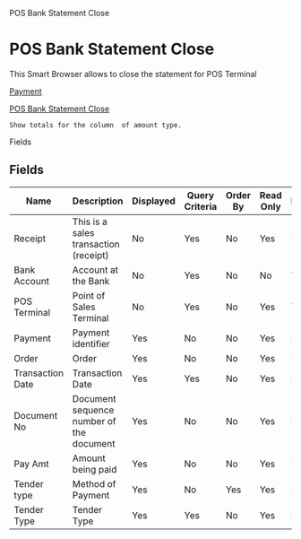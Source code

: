 
POS Bank Statement Close
# POS Bank Statement Close


This Smart Browser allows to close the statement for POS Terminal

[Payment](../../window-payment.md)

[POS Bank Statement Close](../../process-c_pos-bank-statement-close.md)

```
Show totals for the column  of amount type.
```
Fields
## Fields




Name             | Description                              | Displayed | Query Criteria | Order By | Read Only | Mandatory
---------------- | ---------------------------------------- | --------- | -------------- | -------- | --------- | ---------
Receipt          | This is a sales transaction (receipt)    | No        | Yes            | No       | Yes       | No       
Bank Account     | Account at the Bank                      | No        | Yes            | No       | No        | Yes      
POS Terminal     | Point of Sales Terminal                  | No        | Yes            | No       | Yes       | Yes      
Payment          | Payment identifier                       | Yes       | No             | No       | Yes       | No       
Order            | Order                                    | Yes       | No             | No       | Yes       | No       
Transaction Date | Transaction Date                         | Yes       | Yes            | No       | Yes       | No       
Document No      | Document sequence number of the document | Yes       | No             | No       | Yes       | No       
Pay Amt          | Amount being paid                        | Yes       | No             | No       | Yes       | No       
Tender type      | Method of Payment                        | Yes       | No             | Yes      | Yes       | No       
Tender Type      | Tender Type                              | Yes       | Yes            | No       | Yes       | No       
